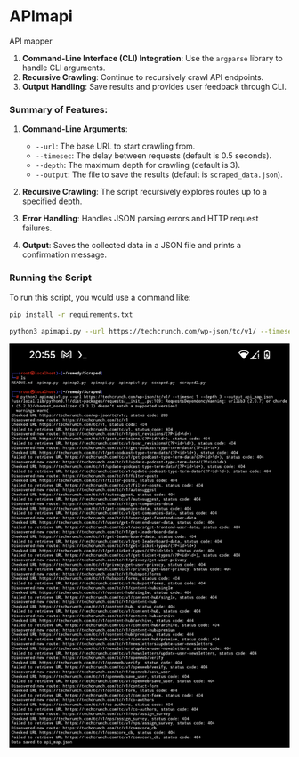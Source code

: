 # APImapi
API mapper

1. **Command-Line Interface (CLI) Integration**: Use the `argparse` library to handle CLI arguments.
2. **Recursive Crawling**: Continue to recursively crawl API endpoints.
3. **Output Handling**: Save results and provides user feedback through CLI.


### Summary of Features:

1. **Command-Line Arguments**:
   - `--url`: The base URL to start crawling from.
   - `--timesec`: The delay between requests (default is 0.5 seconds).
   - `--depth`: The maximum depth for crawling (default is 3).
   - `--output`: The file to save the results (default is `scraped_data.json`).

2. **Recursive Crawling**: The script recursively explores routes up to a specified depth.

3. **Error Handling**: Handles JSON parsing errors and HTTP request failures.

4. **Output**: Saves the collected data in a JSON file and prints a confirmation message.

### Running the Script

To run this script, you would use a command like:

```bash
pip install -r requirements.txt
```

```bash
python3 apimapi.py --url https://techcrunch.com/wp-json/tc/v1/ --timesec 1 --depth 3 --output api_map.json
```

![Example use amd output](https://github.com/DeadmanXXXII/APImapi/raw/main/Screenshot_20240813-205512.png)

